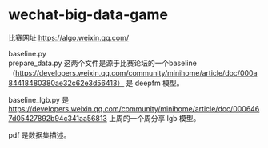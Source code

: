 # wechat-big-data-game    
比赛网址   https://algo.weixin.qq.com/

baseline.py  
prepare_data.py 
这两个文件是源于比赛论坛的一个baseline  （https://developers.weixin.qq.com/community/minihome/article/doc/000a84418480380ae32c62e3d56413）
是 deepfm 模型。


baseline_lgb.py 
是  https://developers.weixin.qq.com/community/minihome/article/doc/0006467d05427892b94c341aa56813   上周的一个周分享
lgb 模型。


pdf 是数据集描述。
